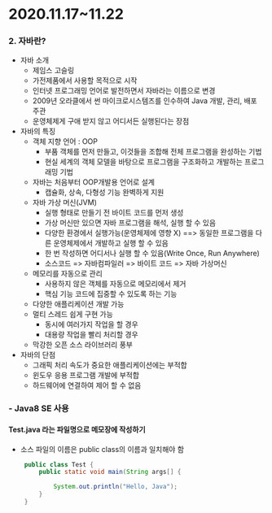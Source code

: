 # 2020.11.17~11.22

### 2. 자바란?

- 자바 소개
  - 제임스 고슬링
  - 가전제품에서 사용할 목적으로 시작
  - 인터넷 프로그래밍 언어로 발전하면서 자바라는 이름으로 변경
  - 2009년 오라클에서 썬 마이크로시스템즈를 인수하여 Java 개발, 관리, 배포 주관
  - 운영체제게 구애 받지 않고 어디서든 실행된다는 장점
- 자바의 특징
  - 객체 지향 언어 : OOP
    - 부품 객체를 먼저 만들고, 이것들을 조합해 전체 프로그램을 완성하는 기법
    - 현실 세계의 객체 모델을 바탕으로 프로그램을 구조화하고 개발하는 프로그래밍 기법
  - 자바는 처음부터 OOP개발용 언어로 설계
    - 캡슐화, 상속, 다형성 기능 완벽하게 지원
  - 자바 가상 머신(JVM)
    - 실행 형태로 만들기 전 바이트 코드를 먼저 생성
    - 가상 머신만 있으면 자바 프로그램을 해석, 실행 할 수 있음
    - 다양한 환경에서 실행가능(운영체제에 영향 X) ==> 동일한 프로그램을 다른 운영체제에서 개발하고 실행 할 수 있음
    - 한 번 작성하면 어디서나 실행 할 수 있음(Write Once, Run Anywhere)
    - 소스코드 => 자바컴파일러 => 바이트 코드 => 자바 가상머신
  - 메모리를 자동으로 관리
    - 사용하지 않은 객체를 자동으로 메모리에서 제거
    - 핵심 기능 코드에 집중할 수 있도록 하는 기능
  - 다양한 애플리케이션 개발 가능
  - 멀티 스레드 쉽게 구현 가능
    - 동시에 여러가지 작업을 할 경우
    - 대용량 작업을 빨리 처리할 경우
  - 막강한 오픈 소스 라이브러리 풍부
- 자바의 단점
  - 그래픽 처리 속도가 중요한 애플리케이션에는 부적합
  - 윈도우 응용 프로그램 개발에 부적합
  - 하드웨어에 연결하여 제어 할 수 없음



### - Java8 SE 사용



#### Test.java 라는 파일명으로 메모장에 작성하기

- 소스 파일의 이름은 public class의 이름과 일치해야 함

  ```java
   public class Test {
       public static void main(String args[] {
  
           System.out.println("Hello, Java");
       }
   }
  ```

